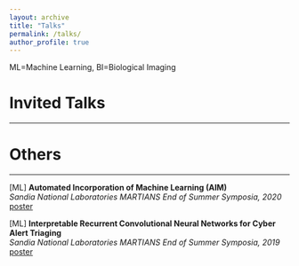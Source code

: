 ```yaml
---
layout: archive
title: "Talks"
permalink: /talks/
author_profile: true
---
```


ML=Machine Learning, BI=Biological Imaging

# Invited Talks
---

# Others
---
[ML] **Automated Incorporation of Machine Learning (AIM)**<br>
*Sandia National Laboratories MARTIANS End of Summer Symposia, 2020*<br>
[poster](https://www.osti.gov/servlets/purl/1811429)

[ML] **Interpretable Recurrent Convolutional Neural Networks for Cyber Alert Triaging**<br>
*Sandia National Laboratories MARTIANS End of Summer Symposia, 2019*<br>
[poster](https://www.osti.gov/biblio/1645642-interpretable-recurrent-convolutional-neural-networks-cyber-alert-triaging)
